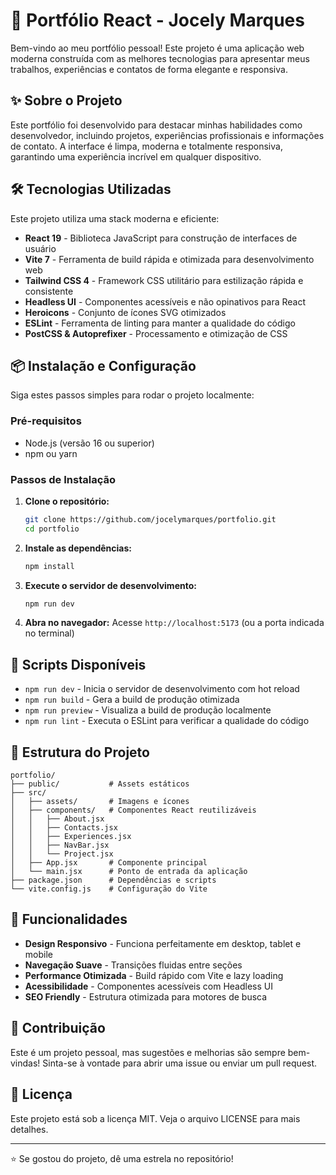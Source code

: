 # 🚀 Portfólio React - Jocely Marques

Bem-vindo ao meu portfólio pessoal! Este projeto é uma aplicação web moderna construída com as melhores tecnologias para apresentar meus trabalhos, experiências e contatos de forma elegante e responsiva.

## ✨ Sobre o Projeto

Este portfólio foi desenvolvido para destacar minhas habilidades como desenvolvedor, incluindo projetos, experiências profissionais e informações de contato. A interface é limpa, moderna e totalmente responsiva, garantindo uma experiência incrível em qualquer dispositivo.

## 🛠️ Tecnologias Utilizadas

Este projeto utiliza uma stack moderna e eficiente:

- **React 19** - Biblioteca JavaScript para construção de interfaces de usuário
- **Vite 7** - Ferramenta de build rápida e otimizada para desenvolvimento web
- **Tailwind CSS 4** - Framework CSS utilitário para estilização rápida e consistente
- **Headless UI** - Componentes acessíveis e não opinativos para React
- **Heroicons** - Conjunto de ícones SVG otimizados
- **ESLint** - Ferramenta de linting para manter a qualidade do código
- **PostCSS & Autoprefixer** - Processamento e otimização de CSS

## 📦 Instalação e Configuração

Siga estes passos simples para rodar o projeto localmente:

### Pré-requisitos

- Node.js (versão 16 ou superior)
- npm ou yarn

### Passos de Instalação

1. **Clone o repositório:**
   ```bash
   git clone https://github.com/jocelymarques/portfolio.git
   cd portfolio
   ```

2. **Instale as dependências:**
   ```bash
   npm install
   ```

3. **Execute o servidor de desenvolvimento:**
   ```bash
   npm run dev
   ```

4. **Abra no navegador:**
   Acesse `http://localhost:5173` (ou a porta indicada no terminal)

## 🚀 Scripts Disponíveis

- `npm run dev` - Inicia o servidor de desenvolvimento com hot reload
- `npm run build` - Gera a build de produção otimizada
- `npm run preview` - Visualiza a build de produção localmente
- `npm run lint` - Executa o ESLint para verificar a qualidade do código

## 📁 Estrutura do Projeto

```
portfolio/
├── public/           # Assets estáticos
├── src/
│   ├── assets/       # Imagens e ícones
│   ├── components/   # Componentes React reutilizáveis
│   │   ├── About.jsx
│   │   ├── Contacts.jsx
│   │   ├── Experiences.jsx
│   │   ├── NavBar.jsx
│   │   └── Project.jsx
│   ├── App.jsx       # Componente principal
│   └── main.jsx      # Ponto de entrada da aplicação
├── package.json      # Dependências e scripts
└── vite.config.js    # Configuração do Vite
```

## 🎨 Funcionalidades

- **Design Responsivo** - Funciona perfeitamente em desktop, tablet e mobile
- **Navegação Suave** - Transições fluidas entre seções
- **Performance Otimizada** - Build rápido com Vite e lazy loading
- **Acessibilidade** - Componentes acessíveis com Headless UI
- **SEO Friendly** - Estrutura otimizada para motores de busca

## 🤝 Contribuição

Este é um projeto pessoal, mas sugestões e melhorias são sempre bem-vindas! Sinta-se à vontade para abrir uma issue ou enviar um pull request.

## 📄 Licença

Este projeto está sob a licença MIT. Veja o arquivo LICENSE para mais detalhes.

---

⭐ Se gostou do projeto, dê uma estrela no repositório!
